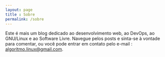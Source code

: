 ```yaml
---
layout: page
title : Sobre
permalink: /sobre
---
```


Este é mais um blog dedicado ao desenvolvimento web, ao DevOps, ao GNU/Linux e ao Software Livre. Navegue pelos posts e sinta-se à vontade para comentar, ou você pode entrar em contato pelo e-mail : [algoritmo.linux@gmail.com](mailto:algoritmo.linux@gmail.com).